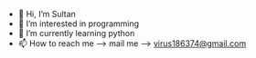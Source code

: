 - 👋 Hi, I’m Sultan
- 👀 I’m interested in programming
- 🌱 I’m currently learning python
- 📫 How to reach me --> mail me --> virus186374@gmail.com

<!---
sultan0041/sultan0041 is a ✨ special ✨ repository because its `README.md` (this file) appears on your GitHub profile.
You can click the Preview link to take a look at your changes.
--->
